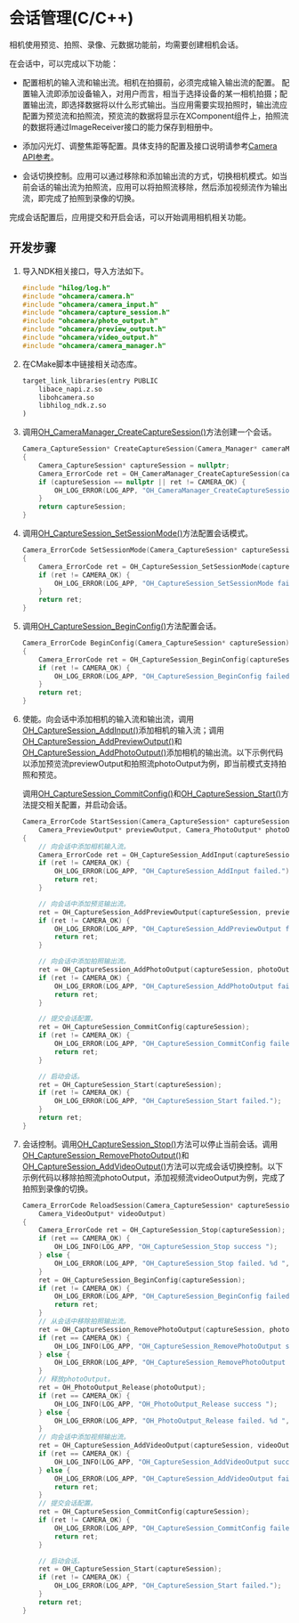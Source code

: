 # 会话管理(C/C++)
<!--Kit: Camera Kit-->
<!--Subsystem: Multimedia-->
<!--Owner: @qano-->
<!--Designer: @leo_ysl-->
<!--Tester: @xchaosioda-->
<!--Adviser: @zengyawen-->

相机使用预览、拍照、录像、元数据功能前，均需要创建相机会话。

在会话中，可以完成以下功能：

- 配置相机的输入流和输出流。相机在拍摄前，必须完成输入输出流的配置。
  配置输入流即添加设备输入，对用户而言，相当于选择设备的某一相机拍摄；配置输出流，即选择数据将以什么形式输出。当应用需要实现拍照时，输出流应配置为预览流和拍照流，预览流的数据将显示在XComponent组件上，拍照流的数据将通过ImageReceiver接口的能力保存到相册中。

- 添加闪光灯、调整焦距等配置。具体支持的配置及接口说明请参考[Camera API参考](../../reference/apis-camera-kit/capi-oh-camera.md)。

- 会话切换控制。应用可以通过移除和添加输出流的方式，切换相机模式。如当前会话的输出流为拍照流，应用可以将拍照流移除，然后添加视频流作为输出流，即完成了拍照到录像的切换。

完成会话配置后，应用提交和开启会话，可以开始调用相机相关功能。

## 开发步骤

1. 导入NDK相关接口，导入方法如下。

   ```c++
   #include "hilog/log.h"
   #include "ohcamera/camera.h"
   #include "ohcamera/camera_input.h"
   #include "ohcamera/capture_session.h"
   #include "ohcamera/photo_output.h"
   #include "ohcamera/preview_output.h"
   #include "ohcamera/video_output.h"
   #include "ohcamera/camera_manager.h"
   ```

2. 在CMake脚本中链接相关动态库。

   ```txt
   target_link_libraries(entry PUBLIC
       libace_napi.z.so
       libohcamera.so
       libhilog_ndk.z.so
   )
   ```

3. 调用[OH_CameraManager_CreateCaptureSession()](../../reference/apis-camera-kit/capi-camera-manager-h.md#oh_cameramanager_createcapturesession)方法创建一个会话。

   ```c++
   Camera_CaptureSession* CreateCaptureSession(Camera_Manager* cameraManager)
   {
       Camera_CaptureSession* captureSession = nullptr;
       Camera_ErrorCode ret = OH_CameraManager_CreateCaptureSession(cameraManager, &captureSession);
       if (captureSession == nullptr || ret != CAMERA_OK) {
           OH_LOG_ERROR(LOG_APP, "OH_CameraManager_CreateCaptureSession failed.");
       }
       return captureSession;
   }
   ```

4. 调用[OH_CaptureSession_SetSessionMode()](../../reference/apis-camera-kit/capi-capture-session-h.md#oh_capturesession_setsessionmode)方法配置会话模式。

   ```c++
   Camera_ErrorCode SetSessionMode(Camera_CaptureSession* captureSession)
   {
       Camera_ErrorCode ret = OH_CaptureSession_SetSessionMode(captureSession, NORMAL_VIDEO);
       if (ret != CAMERA_OK) {
           OH_LOG_ERROR(LOG_APP, "OH_CaptureSession_SetSessionMode failed.");
       }
       return ret;
   }
   ```

5. 调用[OH_CaptureSession_BeginConfig()](../../reference/apis-camera-kit/capi-capture-session-h.md#oh_capturesession_beginconfig)方法配置会话。

   ```c++
   Camera_ErrorCode BeginConfig(Camera_CaptureSession* captureSession)
   {
       Camera_ErrorCode ret = OH_CaptureSession_BeginConfig(captureSession);
       if (ret != CAMERA_OK) {
           OH_LOG_ERROR(LOG_APP, "OH_CaptureSession_BeginConfig failed.");
       }
       return ret;
   }
   ```

6. 使能。向会话中添加相机的输入流和输出流，调用[OH_CaptureSession_AddInput()](../../reference/apis-camera-kit/capi-capture-session-h.md#oh_capturesession_addinput)添加相机的输入流；调用[OH_CaptureSession_AddPreviewOutput()](../../reference/apis-camera-kit/capi-capture-session-h.md#oh_capturesession_addpreviewoutput)和[OH_CaptureSession_AddPhotoOutput()](../../reference/apis-camera-kit/capi-capture-session-h.md#oh_capturesession_addphotooutput)添加相机的输出流。以下示例代码以添加预览流previewOutput和拍照流photoOutput为例，即当前模式支持拍照和预览。

   调用[OH_CaptureSession_CommitConfig()](../../reference/apis-camera-kit/capi-capture-session-h.md#oh_capturesession_commitconfig)和[OH_CaptureSession_Start()](../../reference/apis-camera-kit/capi-capture-session-h.md#oh_capturesession_start)方法提交相关配置，并启动会话。

   ```c++
   Camera_ErrorCode StartSession(Camera_CaptureSession* captureSession, Camera_Input* cameraInput,
       Camera_PreviewOutput* previewOutput, Camera_PhotoOutput* photoOutput)
   {
       // 向会话中添加相机输入流。
       Camera_ErrorCode ret = OH_CaptureSession_AddInput(captureSession, cameraInput);
       if (ret != CAMERA_OK) {
           OH_LOG_ERROR(LOG_APP, "OH_CaptureSession_AddInput failed.");
           return ret;
       }

       // 向会话中添加预览输出流。
       ret = OH_CaptureSession_AddPreviewOutput(captureSession, previewOutput);
       if (ret != CAMERA_OK) {
           OH_LOG_ERROR(LOG_APP, "OH_CaptureSession_AddPreviewOutput failed.");
           return ret;
       }

       // 向会话中添加拍照输出流。
       ret = OH_CaptureSession_AddPhotoOutput(captureSession, photoOutput);
       if (ret != CAMERA_OK) {
           OH_LOG_ERROR(LOG_APP, "OH_CaptureSession_AddPhotoOutput failed.");
           return ret;
       }

       // 提交会话配置。
       ret = OH_CaptureSession_CommitConfig(captureSession);
       if (ret != CAMERA_OK) {
           OH_LOG_ERROR(LOG_APP, "OH_CaptureSession_CommitConfig failed.");
           return ret;
       }

       // 启动会话。
       ret = OH_CaptureSession_Start(captureSession);
       if (ret != CAMERA_OK) {
           OH_LOG_ERROR(LOG_APP, "OH_CaptureSession_Start failed.");
       }
       return ret;
   }
   ```

7. 会话控制。调用[OH_CaptureSession_Stop()](../../reference/apis-camera-kit/capi-capture-session-h.md#oh_capturesession_stop)方法可以停止当前会话。调用[OH_CaptureSession_RemovePhotoOutput()](../../reference/apis-camera-kit/capi-capture-session-h.md#oh_capturesession_removephotooutput)和[OH_CaptureSession_AddVideoOutput()](../../reference/apis-camera-kit/capi-capture-session-h.md#oh_capturesession_addvideooutput)方法可以完成会话切换控制。以下示例代码以移除拍照流photoOutput，添加视频流videoOutput为例，完成了拍照到录像的切换。

   ```c++
   Camera_ErrorCode ReloadSession(Camera_CaptureSession* captureSession, Camera_PhotoOutput* photoOutput,
       Camera_VideoOutput* videoOutput)
   {
       Camera_ErrorCode ret = OH_CaptureSession_Stop(captureSession);
       if (ret == CAMERA_OK) {
           OH_LOG_INFO(LOG_APP, "OH_CaptureSession_Stop success ");
       } else {
           OH_LOG_ERROR(LOG_APP, "OH_CaptureSession_Stop failed. %d ", ret);
       }
       ret = OH_CaptureSession_BeginConfig(captureSession);
       if (ret != CAMERA_OK) {
           OH_LOG_ERROR(LOG_APP, "OH_CaptureSession_BeginConfig failed.");
           return ret;
       }
       // 从会话中移除拍照输出流。
       ret = OH_CaptureSession_RemovePhotoOutput(captureSession, photoOutput);
       if (ret == CAMERA_OK) {
           OH_LOG_INFO(LOG_APP, "OH_CaptureSession_RemovePhotoOutput success ");
       } else {
           OH_LOG_ERROR(LOG_APP, "OH_CaptureSession_RemovePhotoOutput failed. %d ", ret);
       }
       // 释放photoOutput。
       ret = OH_PhotoOutput_Release(photoOutput);
       if (ret == CAMERA_OK) {
           OH_LOG_INFO(LOG_APP, "OH_PhotoOutput_Release success ");
       } else {
           OH_LOG_ERROR(LOG_APP, "OH_PhotoOutput_Release failed. %d ", ret);
       }
       // 向会话中添加视频输出流。
       ret = OH_CaptureSession_AddVideoOutput(captureSession, videoOutput);
       if (ret == CAMERA_OK) {
           OH_LOG_INFO(LOG_APP, "OH_CaptureSession_AddVideoOutput success ");
       } else {
           OH_LOG_ERROR(LOG_APP, "OH_CaptureSession_AddVideoOutput failed. %d ", ret);
           return ret;
       }
       // 提交会话配置。
       ret = OH_CaptureSession_CommitConfig(captureSession);
       if (ret != CAMERA_OK) {
           OH_LOG_ERROR(LOG_APP, "OH_CaptureSession_CommitConfig failed.");
           return ret;
       }

       // 启动会话。
       ret = OH_CaptureSession_Start(captureSession);
       if (ret != CAMERA_OK) {
           OH_LOG_ERROR(LOG_APP, "OH_CaptureSession_Start failed.");
       }
       return ret;
   }
   ```